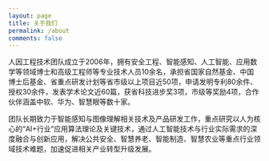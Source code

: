 ```yaml
---
layout: page
title: 关于我们
permalink: /about
comments: false
---
```


人因工程技术团队成立于2006年，拥有安全工程、智能感知、人工智能、应用数学等领域博士和高级工程师等专业技术人员10余名，承担省国家自然基金、中国博士后基金、省重点研发计划等省市级以上项目近50项，申请发明专利80余件、授权30余件，发表学术论文近60篇，获省科技进步奖3项，市级等奖励4项，合作伙伴涵盖中软、华为、智慧眼等数十家。

团队长期致力于智能感知与图像理解相关技术及产品研发工作，重点研究以人为核心的“AI+行业”应用算法理论及关键技术，通过人工智能技术与行业实际需求的深度融合与创新应用，解决公共安全、智慧养老、智能制造、智慧农业等重点行业领域技术难题，加速促进相关产业转型升级发展。

